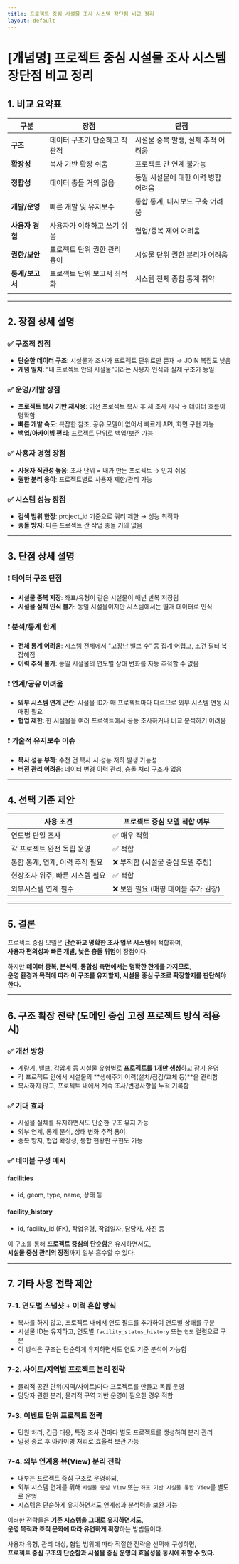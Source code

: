 ```yaml
---
title: 프로젝트 중심 시설물 조사 시스템 장단점 비교 정리
layout: default
---
```


# [개념명] 프로젝트 중심 시설물 조사 시스템 장단점 비교 정리

## 1. 비교 요약표

| 구분         | 장점               | 단점                   |
| ---------- | ---------------- | -------------------- |
| **구조**     | 데이터 구조가 단순하고 직관적 | 시설물 중복 발생, 실체 추적 어려움 |
| **확장성**    | 복사 기반 확장 쉬움      | 프로젝트 간 연계 불가능        |
| **정합성**    | 데이터 충돌 거의 없음     | 동일 시설물에 대한 이력 병합 어려움 |
| **개발/운영**  | 빠른 개발 및 유지보수     | 통합 통계, 대시보드 구축 어려움   |
| **사용자 경험** | 사용자가 이해하고 쓰기 쉬움  | 협업/중복 제어 어려움         |
| **권한/보안**  | 프로젝트 단위 권한 관리 용이 | 시설물 단위 권한 분리가 어려움    |
| **통계/보고서** | 프로젝트 단위 보고서 최적화  | 시스템 전체 종합 통계 취약      |
|            |                  |                      |

---

## 2. 장점 상세 설명

### ✅ 구조적 장점
- **단순한 데이터 구조**: 시설물과 조사가 프로젝트 단위로만 존재 → JOIN 복잡도 낮음
- **개념 일치**: “내 프로젝트 안의 시설물”이라는 사용자 인식과 실제 구조가 동일

### ✅ 운영/개발 장점
- **프로젝트 복사 기반 재사용**: 이전 프로젝트 복사 후 새 조사 시작 → 데이터 흐름이 명확함
- **빠른 개발 속도**: 복잡한 참조, 공유 모델이 없어서 빠르게 API, 화면 구현 가능
- **백업/아카이빙 편리**: 프로젝트 단위로 백업/보존 가능

### ✅ 사용자 경험 장점
- **사용자 직관성 높음**: 조사 단위 = 내가 만든 프로젝트 → 인지 쉬움
- **권한 분리 용이**: 프로젝트별로 사용자 제한/관리 가능

### ✅ 시스템 성능 장점
- **검색 범위 한정**: project_id 기준으로 쿼리 제한 → 성능 최적화
- **충돌 방지**: 다른 프로젝트 간 작업 충돌 거의 없음

---

## 3. 단점 상세 설명

### ❗ 데이터 구조 단점
- **시설물 중복 저장**: 좌표/유형이 같은 시설물이 매년 반복 저장됨
- **시설물 실체 인식 불가**: 동일 시설물이지만 시스템에서는 별개 데이터로 인식

### ❗ 분석/통계 한계
- **전체 통계 어려움**: 시스템 전체에서 "고장난 밸브 수" 등 집계 어렵고, 조건 필터 복잡해짐
- **이력 추적 불가**: 동일 시설물의 연도별 상태 변화를 자동 추적할 수 없음

### ❗ 연계/공유 어려움
- **외부 시스템 연계 곤란**: 시설물 ID가 매 프로젝트마다 다르므로 외부 시스템 연동 시 매핑 필요
- **협업 제한**: 한 시설물을 여러 프로젝트에서 공동 조사하거나 비교 분석하기 어려움

### ❗ 기술적 유지보수 이슈
- **복사 성능 부하**: 수천 건 복사 시 성능 저하 발생 가능성
- **버전 관리 어려움**: 데이터 변경 이력 관리, 충돌 처리 구조가 없음

---

## 4. 선택 기준 제안

| 사용 조건 | 프로젝트 중심 모델 적합 여부 |
|-----------|--------------------------|
| 연도별 단일 조사 | ✅ 매우 적합 |
| 각 프로젝트 완전 독립 운영 | ✅ 적합 |
| 통합 통계, 연계, 이력 추적 필요 | ❌ 부적합 (시설물 중심 모델 추천) |
| 현장조사 위주, 빠른 시스템 필요 | ✅ 적합 |
| 외부시스템 연계 필수 | ❌ 보완 필요 (매핑 테이블 추가 권장) |

---

## 5. 결론

프로젝트 중심 모델은 **단순하고 명확한 조사 업무 시스템**에 적합하며,  
**사용자 편의성과 빠른 개발, 낮은 충돌 위험**이 장점이다.  

하지만 **데이터 중복, 분석력, 통합성 측면에서는 명확한 한계를 가지므로**,  
**운영 환경과 목적에 따라 이 구조를 유지할지, 시설물 중심 구조로 확장할지를 판단해야 한다.**

---

## 6. 구조 확장 전략 (도메인 중심 고정 프로젝트 방식 적용 시)

### ✅ 개선 방향
- 계량기, 밸브, 감압계 등 시설물 유형별로 **프로젝트를 1개만 생성**하고 장기 운영
- 각 프로젝트 안에서 시설물의 **생애주기 이력(설치/점검/교체 등)**을 관리함
- 복사하지 않고, 프로젝트 내에서 계속 조사/변경사항을 누적 기록함

### ✅ 기대 효과
- 시설물 실체를 유지하면서도 단순한 구조 유지 가능
- 외부 연계, 통계 분석, 상태 변화 추적 용이
- 중복 방지, 협업 확장성, 통합 현황판 구현도 가능

### ✅ 테이블 구성 예시

#### facilities
- id, geom, type, name, 상태 등

#### facility_history
- id, facility_id (FK), 작업유형, 작업일자, 담당자, 사진 등

이 구조를 통해 **프로젝트 중심의 단순함**은 유지하면서도,  
**시설물 중심 관리의 장점**까지 일부 흡수할 수 있다.

---

## 7. 기타 사용 전략 제안

### 7-1. 연도별 스냅샷 + 이력 혼합 방식
- 복사를 하지 않고, 프로젝트 내에서 연도 필드를 추가하여 연도별 상태를 구분
- 시설물 ID는 유지하고, 연도별 `facility_status_history` 또는 `연도` 컬럼으로 구분
- 이 방식은 구조는 단순하게 유지하면서도 연도 기준 분석이 가능함

### 7-2. 사이트/지역별 프로젝트 분리 전략
- 물리적 공간 단위(지역/사이트)마다 프로젝트를 만들고 독립 운영
- 담당자 권한 분리, 물리적 구역 기반 운영이 필요한 경우 적합

### 7-3. 이벤트 단위 프로젝트 전략
- 민원 처리, 긴급 대응, 특정 조사 건마다 별도 프로젝트를 생성하여 분리 관리
- 일정 종료 후 아카이빙 처리로 효율적 보관 가능

### 7-4. 외부 연계용 뷰(View) 분리 전략
- 내부는 프로젝트 중심 구조로 운영하되,
- 외부 시스템 연계를 위해 `시설물 중심 View` 또는 `좌표 기반 시설물 통합 View`를 별도로 운영
- 시스템은 단순하게 유지하면서도 연계성과 분석력을 보완 가능

이러한 전략들은 **기존 시스템을 그대로 유지하면서도,  
운영 목적과 조직 문화에 따라 유연하게 확장**하는 방법들이다.

사용자 유형, 관리 대상, 협업 범위에 따라 적절한 전략을 선택해 구성하면,  
**프로젝트 중심 구조의 단순함과 시설물 중심 운영의 효율성을 동시에 취할 수 있다.**
